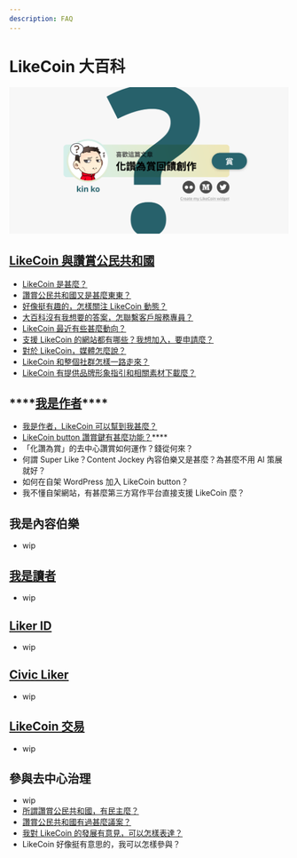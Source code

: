 ```yaml
---
description: FAQ
---
```


# LikeCoin 大百科

![](.gitbook/assets/likecoin_ad27_small_update-01.png)

## [LikeCoin 與讚賞公民共和國](https://docs.like.co/v/zh/user-guide/about)

* [LikeCoin 是甚麼？](https://docs.like.co/v/zh/user-guide/about#likecoin)
* [讚賞公民共和國又是甚麼東東？](https://docs.like.co/v/zh/user-guide/about#republic-of-liker-land)
* [好像挺有趣的，怎樣關注 LikeCoin 動態？](https://docs.like.co/v/zh/user-guide/about#follow-us)
* [大百科沒有我想要的答案，怎聯繫客戶服務專員？](https://docs.like.co/v/zh/user-guide/about#cs)
* [LikeCoin 最近有些甚麼動向？](https://docs.like.co/v/zh/user-guide/about/updates)
* [支援 LikeCoin 的網站都有哪些？我想加入，要申請麼？](https://docs.like.co/v/zh/user-guide/about/list-of-media)
* [對於 LikeCoin，媒體怎麼說？](https://docs.like.co/v/zh/user-guide/about/on-the-news)
* [LikeCoin 和整個社群怎樣一路走來？](https://docs.like.co/v/zh/user-guide/about/background)
* [LikeCoin 有提供品牌形象指引和相關素材下載麼？](https://docs.like.co/v/zh/user-guide/about/presskit)

## \*\*\*\*[**我是作者**](https://docs.like.co/v/zh/user-guide/content-creators)\*\*\*\*

* [我是作者，LikeCoin 可以幫到我甚麼？](https://docs.like.co/v/zh/user-guide/content-creators)
* [LikeCoin button 讚賞鍵有甚麼功能？](https://docs.like.co/v/zh/user-guide/content-creators/likecoin-button)\*\*\*\*
* 「化讚為賞」的去中心讚賞如何運作？錢從何來？
* 何謂 Super Like？Content Jockey 內容伯樂又是甚麼？為甚麼不用 AI 策展就好？
* 如何在自架 WordPress 加入 LikeCoin button？
* 我不懂自架網站，有甚麼第三方寫作平台直接支援 LikeCoin 麼？

## 我是內容伯樂

* wip

## [我是讀者](https://docs.like.co/v/zh/user-guide/reader)

* wip

## [Liker ID](https://docs.like.co/v/zh/user-guide/liker-id)

* wip

## [Civic Liker](https://docs.like.co/v/zh/user-guide/civic-liker)

* wip

## [LikeCoin 交易](https://docs.like.co/v/zh/user-guide/likecoin-token)

* wip

## 參與去中心治理

* wip
* [所謂讚賞公民共和國，有民主麼？](https://docs.like.co/v/zh/about/governance)
* [讚賞公民共和國有過甚麼議案？](https://docs.like.co/v/zh/about/governance/proposals)
* [我對 LikeCoin 的發展有意見，可以怎樣表達？](https://docs.like.co/v/zh/about/governance/community-call)
* LikeCoin 好像挺有意思的，我可以怎樣參與？









